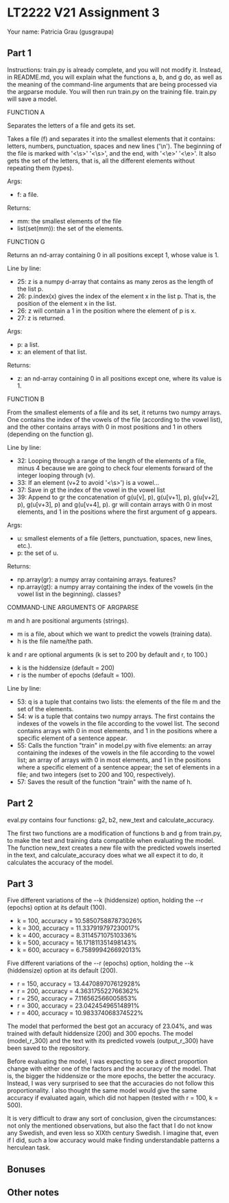 # LT2222 V21 Assignment 3

Your name: Patricia Grau (gusgraupa)

## Part 1

Instructions: train.py is already complete, and you will not modify it. Instead, in README.md, you will explain what the functions a, b, and g do, as well as the meaning of the command-line arguments that are being processed via the argparse module. You will then run train.py on the training file.  train.py will save a model.



FUNCTION A

Separates the letters of a file and gets its set.


Takes a file (f) and separates it into the smallest elements that it contains: letters, numbers, punctuation, spaces and new lines ('\n'). The beginning of the file is marked with '<\s>' '<\s>', and the end, with '<\e>' '<\e>'. It also gets the set of the letters, that is, all the different elements without repeating them (types).

Args:
- f: a file.

Returns: 
- mm: the smallest elements of the file
- list(set(mm)): the set of the elements.



FUNCTION G

Returns an nd-array containing 0 in all positions except 1, whose value is 1.

Line by line:

- 25: z is a numpy d-array that contains as many zeros as the length of the list p.
- 26: p.index(x) gives the index of the element x in the list p. That is, the position of the element x in the list. 
- 26: z will contain a 1 in the position where the element of p is x.
- 27: z is returned.

Args:
- p: a list.
- x: an element of that list.

Returns:
- z: an nd-array containing 0 in all positions except one, where its value is 1.



FUNCTION B

From the smallest elements of a file and its set, it returns two numpy arrays. One contains the index of the vowels of the file (according to the vowel list), and the other contains arrays with 0 in most positions and 1 in others (depending on the function g).


Line by line:

- 32: Looping through a range of the length of the elements of a file, minus 4 because we are going to check four elements forward of the integer looping through (v).
- 33: If an element (v+2 to avoid '<\s>') is a vowel...
- 37: Save in gt the index of the vowel in the vowel list
- 39: Append to gr the concatenation of g(u[v], p), g(u[v+1], p), g(u[v+2], p), g(u[v+3], p) and g(u[v+4], p). gr will contain arrays with 0 in most elements, and 1 in the positions where the first argument of g appears.


Args:
- u: smallest elements of a file (letters, punctuation, spaces, new lines, etc.).
- p: the set of u.

Returns:
- np.array(gr): a numpy array containing arrays. features?
- np.array(gt): a numpy array containing the index of the vowels (in the vowel list in the beginning). classes?



COMMAND-LINE ARGUMENTS OF ARGPARSE

m and h are positional arguments (strings). 

- m is a file, about which we want to predict the vowels (training data).
- h is the file name/the path.

k and r are optional arguments (k is set to 200 by default and r, to 100.)

- k is the hiddensize (default = 200)
- r is the number of epochs (default = 100).


Line by line:
- 53: q is a tuple that contains two lists: the elements of the file m and the set of the elements.
- 54: w is a tuple that contains two numpy arrays. The first contains the indexes of the vowels in the file according to the vowel list. The second contains arrays with 0 in most elements, and 1 in the positions where a specific element of a sentence appear.
- 55: Calls the function "train" in model.py with five elements: an array containing the indexes of the vowels in the file according to the vowel list; an array of arrays with 0 in most elements, and 1 in the positions where a specific element of a sentence appear; the set of elements in a file; and two integers (set to 200 and 100, respectively).
- 57: Saves the result of the function "train" with the name of h.


## Part 2

eval.py contains four functions: g2, b2, new_text and calculate_accuracy.

The first two functions are a modification of functions b and g from train.py, to make the test and training data compatible when evaluating the model. The function new_text creates a new file with the predicted vowels inserted in the text, and calculate_accuracy does what we all expect it to do, it calculates the accuracy of the model.

## Part 3

Five different variations of the --k (hiddensize) option, holding the --r (epochs) option at its default (100).
- k = 100, accuracy = 10.585075887873026%
- k = 300, accuracy = 11.337919797230017%
- k = 400, accuracy = 8.311457107510336%
- k = 500, accuracy = 16.171811351498143%
- k = 600, accuracy = 6.758999426692013%

Five different variations of the --r (epochs) option, holding the --k (hiddensize) option at its default (200).
- r = 150, accuracy = 13.447089707612928%
- r = 200, accuracy = 4.363175522766362%
- r = 250, accuracy = 7.116562566005853%
- r = 300, accuracy = 23.04245496514891%
- r = 400, accuracy = 10.983374068374522%


The model that performed the best got an accuracy of 23.04%, and was trained with default hiddensize (200) and 300 epochs. The model (model_r_300) and the text with its predicted vowels (output_r_300) have been saved to the repository.


Before evaluating the model, I was expecting to see a direct proportion change with either one of the factors and the accuracy of the model. That is, the bigger the hiddensize or the more epochs, the better the accuracy. Instead, I was very surprised to see that the accuracies do not follow this proportionality. I also thought the same model would give the same accuracy if evaluated again, which did not happen (tested with r = 100, k = 500).


It is very difficult to draw any sort of conclusion, given the circumstances: not only the mentioned observations, but also the fact that I do not know any Swedish, and even less so XIXth century Swedish. I imagine that, even if I did, such a low accuracy would make finding understandable patterns a herculean task.


## Bonuses

## Other notes

